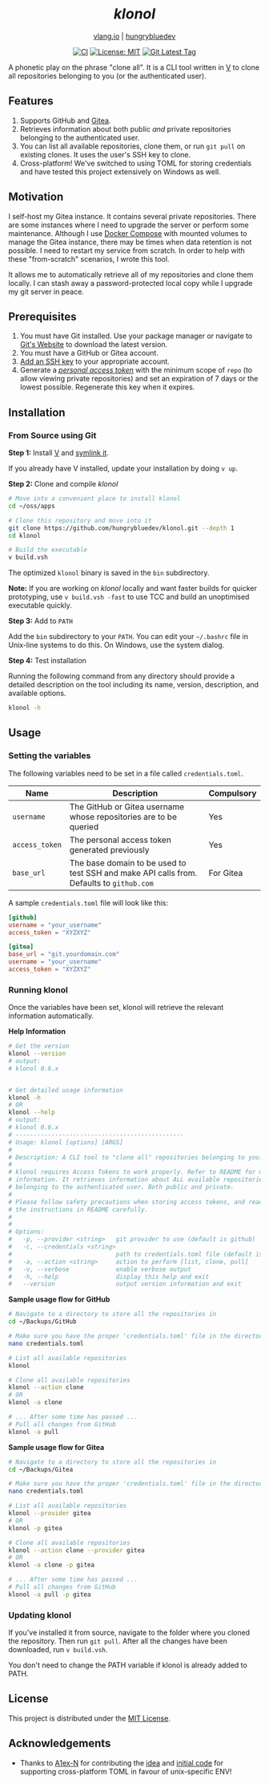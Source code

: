 <!--suppress HtmlDeprecatedAttribute -->
<div align="center">
<h1><em>klonol</em></h1>

[vlang.io](https://vlang.io) | [hungrybluedev](https://hungrybluedev.in/)

</div>
<!--suppress HtmlDeprecatedAttribute -->
<div align="center">

[![CI][workflow_badge]][workflow_url]
[![License: MIT][license_badge]][license_url]
[![Git Latest Tag][git_tag_badge]][git_tag_url]

</div>

A phonetic play on the phrase "clone all". It is a CLI tool written in
[V](https://vlang.io/) to clone all repositories belonging to you (or the
authenticated user).

## Features

1. Supports GitHub and [Gitea](https://gitea.io/en-us/).
2. Retrieves information about both public _and_ private repositories belonging
   to the authenticated user.
3. You can list all available repositories, clone them, or run `git pull`
   on existing clones. It uses the user's SSH key to clone.
4. Cross-platform! We've switched to using TOML for storing credentials and
   have tested this project extensively on Windows as well.

## Motivation

I self-host my Gitea instance. It contains several private repositories. There
are some instances where I need to upgrade the server or perform some
maintenance. Although I use [Docker Compose](https://docs.docker.com/compose/)
with mounted volumes to manage the Gitea instance, there may be times when
data retention is not possible. I need to restart my service from scratch. In
order to help with these "from-scratch" scenarios, I wrote this tool.

It allows me to automatically retrieve all of my repositories and clone them
locally. I can stash away a password-protected local copy while I upgrade my
git server in peace.

## Prerequisites

1. You must have Git installed. Use your package manager or navigate to
   [Git's Website](https://git-scm.com/downloads) to download the latest
   version.
2. You must have a GitHub or Gitea account.
3. [Add an SSH key](https://docs.github.com/en/authentication/connecting-to-github-with-ssh/adding-a-new-ssh-key-to-your-github-account)
   to your appropriate account.
4. Generate a [_personal access
   token_](https://docs.github.com/en/authentication/keeping-your-account-and-data-secure/creating-a-personal-access-token)
   with the minimum scope of `repo` (to allow viewing private repositories)
   and set an expiration of 7 days or the lowest possible. Regenerate this
   key when it expires.

## Installation

### From Source using Git

**Step 1:** Install
[V](https://github.com/vlang/v/blob/master/doc/docs.md#install-from-source)
and [symlink it](https://github.com/vlang/v#symlinking).

If you already have V installed, update your installation by doing `v up`.

**Step 2:** Clone and compile _klonol_

```bash
# Move into a convenient place to install klonol
cd ~/oss/apps

# Clone this repository and move into it
git clone https://github.com/hungrybluedev/klonol.git --depth 1
cd klonol

# Build the executable
v build.vsh
```

The optimized `klonol` binary is saved in the `bin` subdirectory.

**Note:** If you are working on _klonol_ locally and want faster builds for quicker
prototyping, use `v build.vsh -fast` to use TCC and build an unoptimised executable
quickly.

**Step 3:** Add to `PATH`

Add the `bin` subdirectory to your `PATH`. You can edit your `~/.bashrc` file
in Unix-line systems to do this. On Windows, use the system dialog.

**Step 4:** Test installation

Running the following command from any directory should provide a detailed
description on the tool including its name, version, description, and
available options.

```bash
klonol -h
```

## Usage

### Setting the variables

The following variables need to be set in a file called `credentials.toml`.

| Name           | Description                                                                              | Compulsory |
|----------------|------------------------------------------------------------------------------------------|------------|
| `username`     | The GitHub or Gitea username whose repositories are to be queried                        | Yes        |
| `access_token` | The personal access token generated previously                                           | Yes        |
| `base_url`     | The base domain to be used to test SSH and make API calls from. Defaults to `github.com` | For Gitea  |

A sample `credentials.toml` file will look like this:

```toml
[github]
username = "your_username"
access_token = "XYZXYZ"

[gitea]
base_url = "git.yourdomain.com"
username = "your_username"
access_token = "XYZXYZ"

```

### Running klonol

Once the variables have been set, klonol will retrieve the relevant
information automatically.

**Help Information**

```bash
# Get the version
klonol --version
# output:
# klonol 0.6.x


# Get detailed usage information
klonol -h
# OR
klonol --help
# output:
# klonol 0.6.x
# -----------------------------------------------
# Usage: klonol [options] [ARGS]
#
# Description: A CLI tool to "clone all" repositories belonging to you.
#
# klonol requires Access Tokens to work properly. Refer to README for more
# information. It retrieves information about ALL available repositories
# belonging to the authenticated user. Both public and private.
#
# Please follow safety precautions when storing access tokens, and read
# the instructions in README carefully.
#
#
# Options:
#   -p, --provider <string>   git provider to use (default is github)
#   -c, --credentials <string>
#                             path to credentials.toml file (default is ./credentials.toml)
#   -a, --action <string>     action to perform [list, clone, pull]
#   -v, --verbose             enable verbose output
#   -h, --help                display this help and exit
#   --version                 output version information and exit
```

**Sample usage flow for GitHub**

```bash
# Navigate to a directory to store all the repositories in
cd ~/Backups/GitHub

# Make sure you have the proper 'credentials.toml' file in the directory
nano credentials.toml

# List all available repositories
klonol

# Clone all available repositories
klonol --action clone
# OR
klonol -a clone

# ... After some time has passed ...
# Pull all changes from GitHub
klonol -a pull
```

**Sample usage flow for Gitea**

```bash
# Navigate to a directory to store all the repositories in
cd ~/Backups/Gitea

# Make sure you have the proper 'credentials.toml' file in the directory
nano credentials.toml

# List all available repositories
klonol --provider gitea
# OR
klonol -p gitea

# Clone all available repositories
klonol --action clone --provider gitea
# OR
klonol -a clone -p gitea

# ... After some time has passed ...
# Pull all changes from GitHub
klonol -a pull -p gitea
```

### Updating klonol

If you've installed it from source, navigate to the folder where you cloned
the repository. Then run `git pull`. After all the changes have been
downloaded, run `v build.vsh`.

You don't need to change the PATH variable if
klonol is already added to PATH.

## License

This project is distributed under the [MIT License](LICENSE).

[workflow_badge]: https://github.com/hungrybluedev/klonol/actions/workflows/ci.yml/badge.svg

[license_badge]: https://img.shields.io/badge/License-MIT-blue.svg

[workflow_url]: https://github.com/hungrybluedev/klonol/actions/workflows/ci.yml

[license_url]: https://github.com/hungrybluedev/klonol/blob/main/LICENSE

[git_tag_url]: https://github.com/hungrybluedev/klonol/tags

[git_tag_badge]: https://img.shields.io/github/v/tag/hungrybluedev/klonol?color=purple&include_prereleases&sort=semver

## Acknowledgements

 - Thanks to [A1ex-N][a1ex_n] for contributing the [idea][toml_idea] and
[initial code][toml_pr] for supporting cross-platform TOML in favour of
unix-specific ENV!

[a1ex_n]: https://github.com/A1ex-N

[toml_idea]: https://github.com/hungrybluedev/klonol/issues/1

[toml_pr]: https://github.com/hungrybluedev/klonol/pull/2
